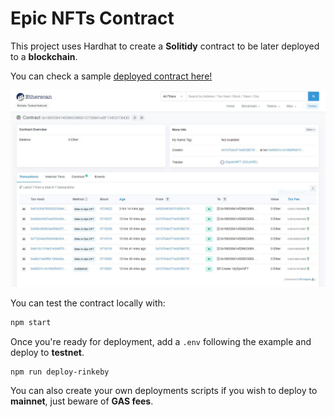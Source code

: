 # Epic NFTs Contract

This project uses Hardhat to create a **Solitidy** contract to be later deployed to a **blockchain**.

You can check a sample [deployed contract here!](https://rinkeby.etherscan.io/address/0x188358414f296530692127399a1e8f134d213bdd)

<div align="center">

![](/media/testnet-etherscan.JPG)

</div>

You can test the contract locally with:
```BASH
npm start
```

Once you're ready for deployment, add a `.env` following the example and deploy to **testnet**.
```
npm run deploy-rinkeby
```

You can also create your own deployments scripts if you wish to deploy to **mainnet**, just beware of **GAS fees**.